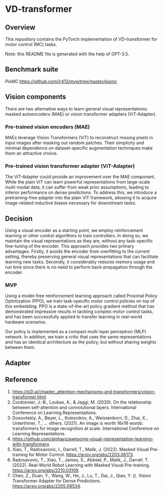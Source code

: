 # VD-transformer

## Overview

This repository contains the PyTorch implementation of VD-transformer for motor control (MC) tasks.

Note: this README file is generated with the help of GPT-3.5.

## Benchmark suite

PixMC https://github.com/ir413/mvp/tree/master/pixmc

## Vision components

There are two alternative ways to learn general visual representations: masked autoencoders (MAE) or vision transformer adapters (ViT-Adapter).

### Pre-trained vision encoders (MAE)

MAEs leverage Vision Transformers (ViT) to reconstruct missing pixels in input images after masking out random patches. Their simplicity and minimal dependence on dataset-specific augmentation techniques make them an attractive choice.

### Pre-trained vision transformer adapter (ViT-Adapter)

The ViT-Adapter could provide an improvement over the MAE component. While the plain ViT can learn powerful representations from large-scale multi-modal data, it can suffer from weak prior assumptions, leading to inferior performance on dense predictions. To address this, we introduce a pretraining-free adapter into the plain ViT framework, allowing it to acquire image-related inductive biases necessary for downstream tasks.

## Decision

Using a visual encoder as a starting point, we employ reinforcement learning or other control algorithms to train controllers. In doing so, we maintain the visual representations as they are, without any task-specific fine-tuning of the encoder. This approach provides two primary advantages. Firstly, it avoids the encoder from overfitting to the current setting, thereby preserving general visual representations that can facilitate learning new tasks. Secondly, it considerably reduces memory usage and run time since there is no need to perform back-propagation through the encoder.

### MVP

Using a model-free reinforcement learning approach called Proximal Policy Optimization (PPO), we train task-specific motor control policies on top of this embedding. PPO is a state-of-the-art policy gradient method that has demonstrated impressive results in tackling complex motor control tasks, and has been successfully applied to transfer learning in real-world hardware scenarios.

Our policy is implemented as a compact multi-layer perceptron (MLP) network. In addition, we train a critic that uses the same representations and has an identical architecture as the policy, but without sharing weights between them.

## Adapter

## Reference

1. https://d2l.ai/chapter_attention-mechanisms-and-transformers/vision-transformer.html
2. Cordonnier, J.-B., Loukas, A., & Jaggi, M. (2020). On the relationship between self-attention and convolutional layers. International Conference on Learning Representations.
3. Dosovitskiy, A., Beyer, L., Kolesnikov, A., Weissenborn, D., Zhai, X., Unterthiner, T., … others. (2021). An image is worth 16x16 words: transformers for image recognition at scale. International Conference on Learning Representations.
4. https://github.com/alohays/awesome-visual-representation-learning-with-transformers
5. Xiao, T., Radosavovic, I., Darrell, T., Malik, J. (2022). Masked Visual Pre-training for Motor Control. https://arxiv.org/abs/2203.06173.
6. Radosavovic, T., Xiao, T., James, S., Abbeel, P., Malik, J., Darrell. T. (2022). Real-World Robot Learning with Masked Visual Pre-training. https://arxiv.org/abs/2210.03109.
7. Chen, Z., Duan, Y., Wang, W., He, J., Lu, T., Dai, J., Qiao, Y. (). Vision Transformer Adapter for Dense Predictions. https://arxiv.org/abs/2205.08534.

